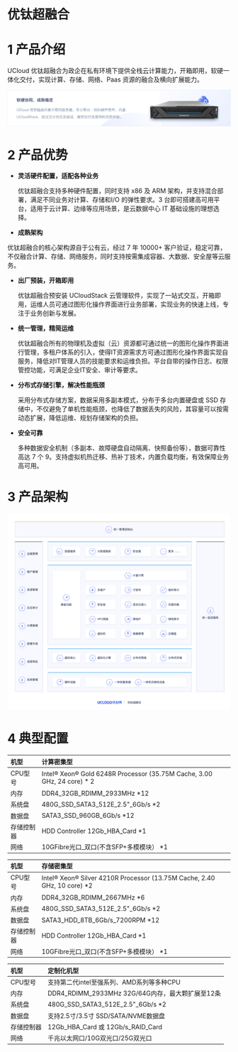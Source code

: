 # 优钛超融合

# 1 产品介绍

UCloud 优钛超融合为政企在私有环境下提供全栈云计算能力，开箱即用，软硬一体化交付，实现计算、存储、网络、Paas 资源的融合及横向扩展能力。

![](../images/utrion/utrion.png)

# 2 产品优势

- **灵活硬件配置，适配各种业务**

  优钛超融合支持多种硬件配置，同时支持 x86 及 ARM 架构，并支持混合部署，满足不同业务对计算、存储和I/O 的弹性要求。3 台即可搭建高可用平台，适用于云计算、边缘等应用场景，是云数据中心 IT 基础设施的理想选择。

-  **成熟架构**

  优钛超融合的核心架构源自于公有云，经过 7 年 10000+ 客户验证，稳定可靠，不仅融合计算、存储、网络服务，同时支持按需集成容器、大数据、安全屋等云服务。

- **出厂预装，开箱即用**

  优钛超融合预安装 UCloudStack 云管理软件，实现了一站式交互，开箱即用，运维人员可通过图形化操作界面进行业务部署，实现业务的快速上线，专注于业务创新与发展。

- **统一管理，精简运维**

  优钛超融合所有的物理机及虚拟（云）资源都可通过统一的图形化操作界面进行管理，多租户体系的引入，使得IT资源需求方可通过图形化操作界面实现自服务，降低对IT管理人员的技能要求和运维负担。平台自带的操作日志、权限管控功能，可满足企业IT安全、审计等要求。

- **分布式存储引擎，解决性能瓶颈**

  采用分布式存储方案，数据采用多副本模式，分布于多台内置硬盘或 SSD 存储中，不仅避免了单机性能瓶颈，也降低了数据丢失的风险，其容量可以按需动态扩展，降低运维、规划存储架构的负担。

- **安全可靠**

  多种数据安全机制（多副本、故障硬盘自动隔离、快照备份等），数据可靠性高达 7 个 9。支持虚拟机热迁移、热补丁技术，内置负载均衡，有效保障业务高可用。

# 3 产品架构

![](../images/utrion/utrionarch.png)

# 4 典型配置

| 机型       | 计算密集型                                                              |
|:---------|:------------------------------------------------------------------------|
| CPU型号    | Intel® Xeon® Gold 6248R Processor (35.75M Cache, 3.00 GHz, 24 core) * 2 |
| 内存       | DDR4_32GB_RDIMM_2933MHz *12                                             |
| 系统盘     | 480G_SSD_SATA3_512E_2.5"_6Gb/s *2                                       |
| 数据盘     | SATA3_SSD_960GB_6Gb/s *12                                               |
| 存储控制器 | HDD Controller 12Gb_HBA_Card *1                                         |
| 网络       | 10GFibre光口_双口(不含SFP+多模模块） *1                                  |

| 机型       | 存储密集型                                                               |
|:---------|:-------------------------------------------------------------------------|
| CPU型号    | Intel® Xeon® Silver 4210R Processor (13.75M Cache, 2.40 GHz, 10 core) *2 |
| 内存       | DDR4_32GB_RDIMM_2667MHz *6                                               |
| 系统盘     | 480G_SSD_SATA3_512E_2.5"_6Gb/s *2                                        |
| 数据盘     | SATA3_HDD_8TB_6Gb/s_7200RPM *12                                          |
| 存储控制器 | HDD Controller 12Gb_HBA_Card *1                                          |
| 网络       | 10GFibre光口_双口(不含SFP+多模模块） *1                                   |

| 机型       | 定制化机型                                      |
|:---------|:------------------------------------------------|
| CPU型号    | 支持第二代intel至强系列、AMD系列等多种CPU        |
| 内存       | DDR4_RDIMM_2933MHz 32G/64G内存，最大颗扩展至12条 |
| 系统盘     | 480G_SSD_SATA3_512E_2.5"_6Gb/s *2               |
| 数据盘     | 支持2.5寸/3.5寸 SSD/SATA/NVME数据盘             |
| 存储控制器 | 12Gb_HBA_Card 或 12Gb/s_RAID_Card               |
| 网络       | 千兆以太网口/10G双光口/25G双光口                |

